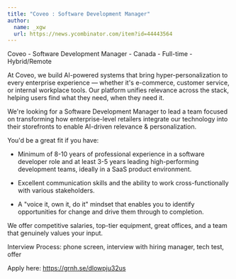 ```yaml
---
title: "Coveo : Software Development Manager"
author:
  name: _xgw
  url: https://news.ycombinator.com/item?id=44443564
---
```

Coveo - Software Development Manager - Canada - Full-time - Hybrid&#x2F;Remote

At Coveo, we build AI-powered systems that bring hyper-personalization to every enterprise experience — whether it&#x27;s e-commerce, customer service, or internal workplace tools. Our platform unifies relevance across the stack, helping users find what they need, when they need it.

We&#x27;re looking for a Software Development Manager to lead a team focused on transforming how enterprise-level retailers integrate our technology into their storefronts to enable AI-driven relevance &amp; personalization.

You&#x27;d be a great fit if you have:

- Minimum of 8-10 years of professional experience in a software developer role and at least 3-5 years leading high-performing development teams, ideally in a SaaS product environment.

- Excellent communication skills and the ability to work cross-functionally with various stakeholders.

- A &quot;voice it, own it, do it&quot; mindset that enables you to identify opportunities for change and drive them through to completion.

We offer competitive salaries, top-tier equipment, great offices, and a team that genuinely values your input.

Interview Process: phone screen, interview with hiring manager, tech test, offer

Apply here: <a href="https:&#x2F;&#x2F;grnh.se&#x2F;dlowpju32us" rel="nofollow">https:&#x2F;&#x2F;grnh.se&#x2F;dlowpju32us</a>
<JobApplication />
